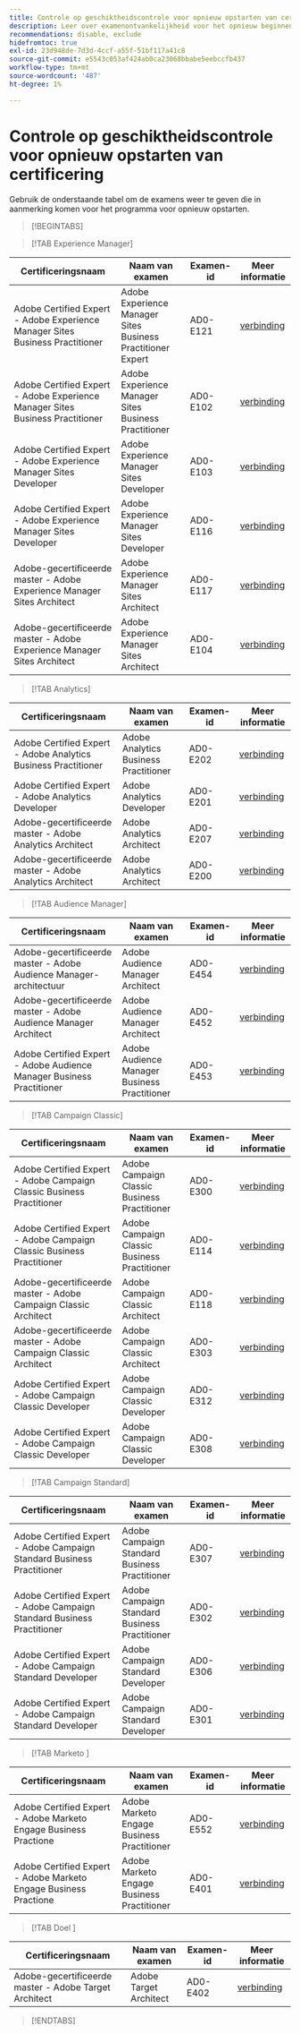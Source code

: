 ```yaml
---
title: Controle op geschiktheidscontrole voor opnieuw opstarten van certificering
description: Leer over examenontvankelijkheid voor het opnieuw beginnen van een certificatieprogramma bij Adobe.
recommendations: disable, exclude
hidefromtoc: true
exl-id: 23d948de-7d3d-4ccf-a55f-51bf117a41c8
source-git-commit: e5543c053af424ab0ca23068bbabe5eebccfb437
workflow-type: tm+mt
source-wordcount: '487'
ht-degree: 1%

---
```


# Controle op geschiktheidscontrole voor opnieuw opstarten van certificering

Gebruik de onderstaande tabel om de examens weer te geven die in aanmerking komen voor het programma voor opnieuw opstarten.

>[!BEGINTABS]

>[!TAB Experience Manager]

| Certificeringsnaam | Naam van examen | Examen-id | Meer informatie |
| --- | --- | --- | --- |
| Adobe Certified Expert - Adobe Experience Manager Sites Business Practitioner | Adobe Experience Manager Sites Business Practitioner Expert | AD0-E121 | [ verbinding ](https://experienceleague.adobe.com/docs/certification/certification/restart-program.html) |
| Adobe Certified Expert - Adobe Experience Manager Sites Business Practitioner | Adobe Experience Manager Sites Business Practitioner | AD0-E102 | [ verbinding ](https://experienceleague.adobe.com/docs/certification/certification/restart-program.html) |
| Adobe Certified Expert - Adobe Experience Manager Sites Developer | Adobe Experience Manager Sites Developer | AD0-E103 | [ verbinding ](https://experienceleague.adobe.com/docs/certification/certification/restart-program.html) |
| Adobe Certified Expert - Adobe Experience Manager Sites Developer | Adobe Experience Manager Sites Developer | AD0-E116 | [ verbinding ](https://experienceleague.adobe.com/docs/certification/certification/restart-program.html) |
| Adobe-gecertificeerde master - Adobe Experience Manager Sites Architect | Adobe Experience Manager Sites Architect | AD0-E117 | [ verbinding ](https://experienceleague.adobe.com/docs/certification/certification/restart-program.html) |
| Adobe-gecertificeerde master - Adobe Experience Manager Sites Architect | Adobe Experience Manager Sites Architect | AD0-E104 | [ verbinding ](https://experienceleague.adobe.com/docs/certification/certification/restart-program.html) |

>[!TAB Analytics]

| Certificeringsnaam | Naam van examen | Examen-id | Meer informatie |
| --- | --- | --- | --- |
| Adobe Certified Expert - Adobe Analytics Business Practitioner | Adobe Analytics Business Practitioner | AD0-E202 | [ verbinding ](https://experienceleague.adobe.com/docs/certification/certification/restart-program.html) |
| Adobe Certified Expert - Adobe Analytics Developer | Adobe Analytics Developer | AD0-E201 | [ verbinding ](https://experienceleague.adobe.com/docs/certification/certification/restart-program.html) |
| Adobe-gecertificeerde master - Adobe Analytics Architect | Adobe Analytics Architect | AD0-E207 | [ verbinding ](https://experienceleague.adobe.com/docs/certification/certification/restart-program.html) |
| Adobe-gecertificeerde master - Adobe Analytics Architect | Adobe Analytics Architect | AD0-E200 | [ verbinding ](https://experienceleague.adobe.com/docs/certification/certification/restart-program.html) |

>[!TAB Audience Manager]

| Certificeringsnaam | Naam van examen | Examen-id | Meer informatie |
| --- | --- | --- | --- |
| Adobe-gecertificeerde master - Adobe Audience Manager-architectuur | Adobe Audience Manager Architect | AD0-E454 | [ verbinding ](https://experienceleague.adobe.com/docs/certification/certification/restart-program.html) |
| Adobe-gecertificeerde master - Adobe Audience Manager Architect | Adobe Audience Manager Architect | AD0-E452 | [ verbinding ](https://experienceleague.adobe.com/docs/certification/certification/restart-program.html) |
| Adobe Certified Expert - Adobe Audience Manager Business Practitioner | Adobe Audience Manager Business Practitioner | AD0-E453 | [ verbinding ](https://experienceleague.adobe.com/docs/certification/certification/restart-program.html) |

>[!TAB Campaign Classic]

| Certificeringsnaam | Naam van examen | Examen-id | Meer informatie |
| --- | --- | --- | --- |
| Adobe Certified Expert - Adobe Campaign Classic Business Practitioner | Adobe Campaign Classic Business Practitioner | AD0-E300 | [ verbinding ](https://experienceleague.adobe.com/docs/certification/certification/restart-program.html) |
| Adobe Certified Expert - Adobe Campaign Classic Business Practitioner | Adobe Campaign Classic Business Practitioner | AD0-E114 | [ verbinding ](https://experienceleague.adobe.com/docs/certification/certification/restart-program.html) |
| Adobe-gecertificeerde master - Adobe Campaign Classic Architect | Adobe Campaign Classic Architect | AD0-E118 | [ verbinding ](https://experienceleague.adobe.com/docs/certification/certification/restart-program.html) |
| Adobe-gecertificeerde master - Adobe Campaign Classic Architect | Adobe Campaign Classic Architect | AD0-E303 | [ verbinding ](https://experienceleague.adobe.com/docs/certification/certification/restart-program.html) |
| Adobe Certified Expert - Adobe Campaign Classic Developer | Adobe Campaign Classic Developer | AD0-E312 | [ verbinding ](https://experienceleague.adobe.com/docs/certification/certification/restart-program.html) |
| Adobe Certified Expert - Adobe Campaign Classic Developer | Adobe Campaign Classic Developer | AD0-E308 | [ verbinding ](https://experienceleague.adobe.com/docs/certification/certification/restart-program.html) |

>[!TAB Campaign Standard]

| Certificeringsnaam | Naam van examen | Examen-id | Meer informatie |
| --- | --- | --- | --- |
| Adobe Certified Expert - Adobe Campaign Standard Business Practitioner | Adobe Campaign Standard Business Practitioner | AD0-E307 | [ verbinding ](https://experienceleague.adobe.com/docs/certification/certification/restart-program.html) |
| Adobe Certified Expert - Adobe Campaign Standard Business Practitioner | Adobe Campaign Standard Business Practitioner | AD0-E302 | [ verbinding ](https://experienceleague.adobe.com/docs/certification/certification/restart-program.html) |
| Adobe Certified Expert - Adobe Campaign Standard Developer | Adobe Campaign Standard Developer | AD0-E306 | [ verbinding ](https://experienceleague.adobe.com/docs/certification/certification/restart-program.html) |
| Adobe Certified Expert - Adobe Campaign Standard Developer | Adobe Campaign Standard Developer | AD0-E301 | [ verbinding ](https://experienceleague.adobe.com/docs/certification/certification/restart-program.html) |

>[!TAB  Marketo ]

| Certificeringsnaam | Naam van examen | Examen-id | Meer informatie |
| --- | --- | --- | --- |
| Adobe Certified Expert - Adobe Marketo Engage Business Practione | Adobe Marketo Engage Business Practitioner | AD0-E552 | [ verbinding ](https://experienceleague.adobe.com/docs/certification/certification/restart-program.html) |
| Adobe Certified Expert - Adobe Marketo Engage Business Practione | Adobe Marketo Engage Business Practitioner | AD0-E401 | [ verbinding ](https://experienceleague.adobe.com/docs/certification/certification/restart-program.html) |

>[!TAB  Doel ]

| Certificeringsnaam | Naam van examen | Examen-id | Meer informatie |
| --- | --- | --- | --- |
| Adobe-gecertificeerde master - Adobe Target Architect | Adobe Target Architect | AD0-E402 | [ verbinding ](https://experienceleague.adobe.com/docs/certification/certification/restart-program.html) |

>[!ENDTABS]

